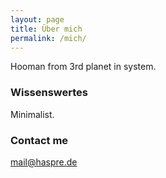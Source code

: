 ```yaml
---
layout: page
title: Über mich
permalink: /mich/
---
```


Hooman from 3rd planet in system.

### Wissenswertes

Minimalist.

### Contact me

[mail@haspre.de](mailto:mail@haspre.de)